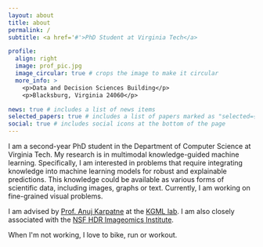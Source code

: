 ```yaml
---
layout: about
title: about
permalink: /
subtitle: <a href='#'>PhD Student at Virginia Tech</a>

profile:
  align: right
  image: prof_pic.jpg
  image_circular: true # crops the image to make it circular
  more_info: >
    <p>Data and Decision Sciences Building</p>
    <p>Blacksburg, Virginia 24060</p>

news: true # includes a list of news items
selected_papers: true # includes a list of papers marked as "selected={true}"
social: true # includes social icons at the bottom of the page
---
```


I am a second-year PhD student in the Department of Computer Science at Virginia Tech. My research is in multimodal knowledge-guided machine learning. Specifically, I am interested in problems that require integrating knowledge into machine learning models for robust and explainable predictions. This knowledge could be available as various forms of scientific data, including images, graphs or text. Currently, I am working on fine-grained visual problems. 

I am advised by [Prof. Anuj Karpatne](https://people.cs.vt.edu/karpatne/) at the [KGML lab](https://kgml-lab.github.io/). I am also closely associated with the [NSF HDR Imageomics Institute](https://imageomics.osu.edu/).

When I'm not working, I love to bike, run or workout. 
